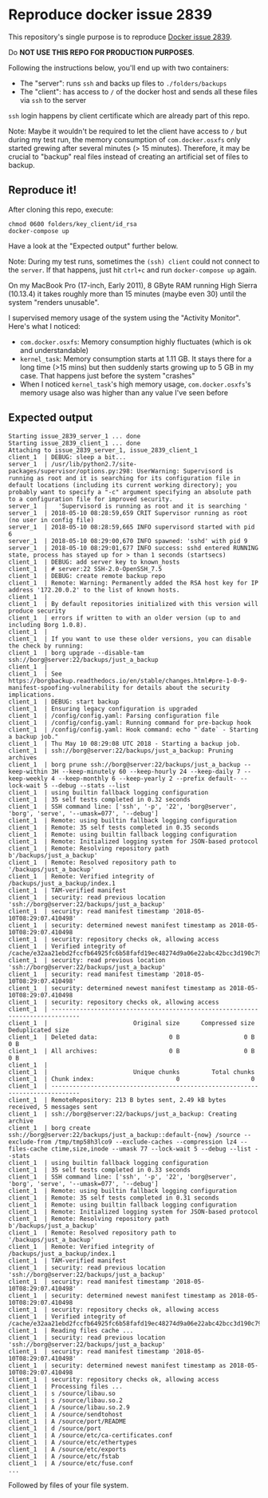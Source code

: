 # Reproduce docker issue 2839
This repository's single purpose is to reproduce [Docker issue 2839](https://github.com/docker/for-mac/issues/2839).

Do **NOT USE THIS REPO FOR PRODUCTION PURPOSES**.

Following the instructions below, you'll end up with two containers:
 - The "server": runs `ssh` and backs up files to `./folders/backups`
 - The "client": has access to `/` of the docker host and sends all these files via `ssh` to the server

`ssh` login happens by client certificate which are already part of this repo.

Note: Maybe it wouldn't be required to let the client have access to `/` but during my test run, the memory consumption of `com.docker.osxfs` only started grewing after several minutes (> 15 minutes). Therefore, it may be crucial to "backup" real files instead of creating an artificial set of files to backup.

## Reproduce it!
After cloning this repo, execute:
```
chmod 0600 folders/key_client/id_rsa
docker-compose up
```
Have a look at the "Expected output" further below.

Note: During my test runs, sometimes the `(ssh) client` could not connect to the `server`. If that happens, just hit `ctrl+c` and run `docker-compose up` again.

On my MacBook Pro (17-inch, Early 2011), 8 GByte RAM running High Sierra (10.13.4) it takes roughly more than 15 minutes (maybe even 30) until the system "renders unusable".

I supervised memory usage of the system using the "Activity Monitor". Here's what I noticed:
 - `com.docker.osxfs`: Memory consumption highly fluctuates (which is ok and understandable)
 - `kernel_task`: Memory consumption starts at 1.11 GB. It stays there for a long time (>15 mins) but then suddenly starts growing up to 5 GB in my case. That happens just before the system "crashes"
 - When I noticed `kernel_task`'s high memory usage, `com.docker.osxfs`'s memory usage also was higher than any value I've seen before

## Expected output
```
Starting issue_2839_server_1 ... done
Starting issue_2839_client_1 ... done
Attaching to issue_2839_server_1, issue_2839_client_1
client_1  | DEBUG: sleep a bit...
server_1  | /usr/lib/python2.7/site-packages/supervisor/options.py:298: UserWarning: Supervisord is running as root and it is searching for its configuration file in default locations (including its current working directory); you probably want to specify a "-c" argument specifying an absolute path to a configuration file for improved security.
server_1  |   'Supervisord is running as root and it is searching '
server_1  | 2018-05-10 08:28:59,659 CRIT Supervisor running as root (no user in config file)
server_1  | 2018-05-10 08:28:59,665 INFO supervisord started with pid 6
server_1  | 2018-05-10 08:29:00,670 INFO spawned: 'sshd' with pid 9
server_1  | 2018-05-10 08:29:01,677 INFO success: sshd entered RUNNING state, process has stayed up for > than 1 seconds (startsecs)
client_1  | DEBUG: add server key to known_hosts
client_1  | # server:22 SSH-2.0-OpenSSH_7.5
client_1  | DEBUG: create remote backup repo
client_1  | Remote: Warning: Permanently added the RSA host key for IP address '172.20.0.2' to the list of known hosts.
client_1  |
client_1  | By default repositories initialized with this version will produce security
client_1  | errors if written to with an older version (up to and including Borg 1.0.8).
client_1  |
client_1  | If you want to use these older versions, you can disable the check by running:
client_1  | borg upgrade --disable-tam ssh://borg@server:22/backups/just_a_backup
client_1  |
client_1  | See https://borgbackup.readthedocs.io/en/stable/changes.html#pre-1-0-9-manifest-spoofing-vulnerability for details about the security implications.
client_1  | DEBUG: start backup
client_1  | Ensuring legacy configuration is upgraded
client_1  | /config/config.yaml: Parsing configuration file
client_1  | /config/config.yaml: Running command for pre-backup hook
client_1  | /config/config.yaml: Hook command: echo "`date` - Starting a backup job."
client_1  | Thu May 10 08:29:08 UTC 2018 - Starting a backup job.
client_1  | ssh://borg@server:22/backups/just_a_backup: Pruning archives
client_1  | borg prune ssh://borg@server:22/backups/just_a_backup --keep-within 3H --keep-minutely 60 --keep-hourly 24 --keep-daily 7 --keep-weekly 4 --keep-monthly 6 --keep-yearly 2 --prefix default- --lock-wait 5 --debug --stats --list
client_1  | using builtin fallback logging configuration
client_1  | 35 self tests completed in 0.32 seconds
client_1  | SSH command line: ['ssh', '-p', '22', 'borg@server', 'borg', 'serve', '--umask=077', '--debug']
client_1  | Remote: using builtin fallback logging configuration
client_1  | Remote: 35 self tests completed in 0.35 seconds
client_1  | Remote: using builtin fallback logging configuration
client_1  | Remote: Initialized logging system for JSON-based protocol
client_1  | Remote: Resolving repository path b'/backups/just_a_backup'
client_1  | Remote: Resolved repository path to '/backups/just_a_backup'
client_1  | Remote: Verified integrity of /backups/just_a_backup/index.1
client_1  | TAM-verified manifest
client_1  | security: read previous location 'ssh://borg@server:22/backups/just_a_backup'
client_1  | security: read manifest timestamp '2018-05-10T08:29:07.410498'
client_1  | security: determined newest manifest timestamp as 2018-05-10T08:29:07.410498
client_1  | security: repository checks ok, allowing access
client_1  | Verified integrity of /cache/e32aa21ebd2fccfb64925fc6b58fafd19ec48274d9a06e22abc42bcc3d190c79/chunks
client_1  | security: read previous location 'ssh://borg@server:22/backups/just_a_backup'
client_1  | security: read manifest timestamp '2018-05-10T08:29:07.410498'
client_1  | security: determined newest manifest timestamp as 2018-05-10T08:29:07.410498
client_1  | security: repository checks ok, allowing access
client_1  | ------------------------------------------------------------------------------
client_1  |                        Original size      Compressed size    Deduplicated size
client_1  | Deleted data:                    0 B                  0 B                  0 B
client_1  | All archives:                    0 B                  0 B                  0 B
client_1  |
client_1  |                        Unique chunks         Total chunks
client_1  | Chunk index:                       0                    0
client_1  | ------------------------------------------------------------------------------
client_1  | RemoteRepository: 213 B bytes sent, 2.49 kB bytes received, 5 messages sent
client_1  | ssh://borg@server:22/backups/just_a_backup: Creating archive
client_1  | borg create ssh://borg@server:22/backups/just_a_backup::default-{now} /source --exclude-from /tmp/tmp58h3lco9 --exclude-caches --compression lz4 --files-cache ctime,size,inode --umask 77 --lock-wait 5 --debug --list --stats
client_1  | using builtin fallback logging configuration
client_1  | 35 self tests completed in 0.33 seconds
client_1  | SSH command line: ['ssh', '-p', '22', 'borg@server', 'borg', 'serve', '--umask=077', '--debug']
client_1  | Remote: using builtin fallback logging configuration
client_1  | Remote: 35 self tests completed in 0.31 seconds
client_1  | Remote: using builtin fallback logging configuration
client_1  | Remote: Initialized logging system for JSON-based protocol
client_1  | Remote: Resolving repository path b'/backups/just_a_backup'
client_1  | Remote: Resolved repository path to '/backups/just_a_backup'
client_1  | Remote: Verified integrity of /backups/just_a_backup/index.1
client_1  | TAM-verified manifest
client_1  | security: read previous location 'ssh://borg@server:22/backups/just_a_backup'
client_1  | security: read manifest timestamp '2018-05-10T08:29:07.410498'
client_1  | security: determined newest manifest timestamp as 2018-05-10T08:29:07.410498
client_1  | security: repository checks ok, allowing access
client_1  | Verified integrity of /cache/e32aa21ebd2fccfb64925fc6b58fafd19ec48274d9a06e22abc42bcc3d190c79/chunks
client_1  | Reading files cache ...
client_1  | security: read previous location 'ssh://borg@server:22/backups/just_a_backup'
client_1  | security: read manifest timestamp '2018-05-10T08:29:07.410498'
client_1  | security: determined newest manifest timestamp as 2018-05-10T08:29:07.410498
client_1  | security: repository checks ok, allowing access
client_1  | Processing files ...
client_1  | s /source/libau.so
client_1  | s /source/libau.so.2
client_1  | A /source/libau.so.2.9
client_1  | A /source/sendtohost
client_1  | A /source/port/README
client_1  | d /source/port
client_1  | A /source/etc/ca-certificates.conf
client_1  | A /source/etc/ethertypes
client_1  | A /source/etc/exports
client_1  | A /source/etc/fstab
client_1  | A /source/etc/fuse.conf
...
```
Followed by files of your file system.
